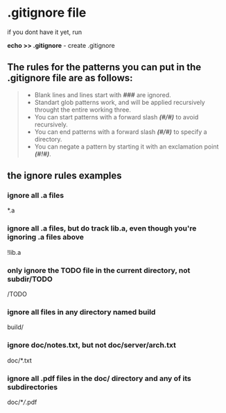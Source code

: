 # .gitignore file

if you dont have it yet, run

**echo >> .gitignore** - create .gitignore

## The rules for the patterns you can put in the .gitignore file are as follows:

> - Blank lines and lines start with **_###_** are ignored.
> - Standart glob patterns work, and will be applied recursively throught the entire working three.
> - You can start patterns with a forward slash **_(#/#)_** to avoid recursively.
> - You can end patterns with a forward slash **_(#/#)_** to specify a directory.
> - You can negate a pattern by starting it with an exclamation point **_(#!#)_**.

## the ignore rules examples

### ignore all .a files

\*.a

### ignore all .a files, but do track lib.a, even though you're ignoring .a files above

!lib.a

### only ignore the TODO file in the current directory, not subdir/TODO

/TODO

### ignore all files in any directory named build

build/

### ignore doc/notes.txt, but not doc/server/arch.txt

doc/\*.txt

### ignore all .pdf files in the doc/ directory and any of its subdirectories

doc/\*_/_.pdf
